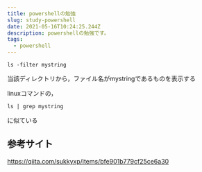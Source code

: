 ```yaml
---
title: powershellの勉強
slug: study-powershell
date: 2021-05-16T10:24:25.244Z
description: powershellの勉強です。
tags:
  - powershell
---
```

```
ls -filter mystring
```
当該ディレクトリから，ファイル名がmystringであるものを表示する

linuxコマンドの，
```
ls | grep mystring
```
に似ている

## 参考サイト

<https://qiita.com/sukkyxp/items/bfe901b779cf25ce6a30>